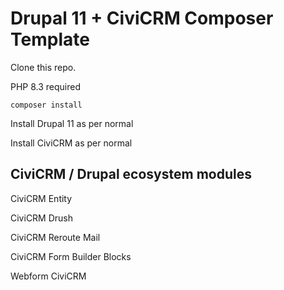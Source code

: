 # Drupal 11 + CiviCRM Composer Template

Clone this repo.

PHP 8.3 required

```composer install```

Install Drupal 11 as per normal

Install CiviCRM as per normal

## CiviCRM / Drupal ecosystem modules

CiviCRM Entity

CiviCRM Drush

CiviCRM Reroute Mail

CiviCRM Form Builder Blocks

Webform CiviCRM
